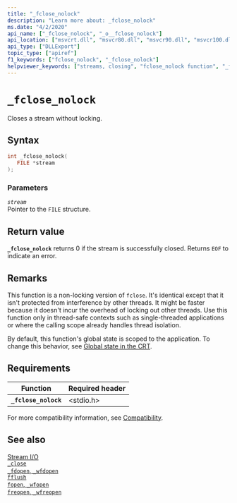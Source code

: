 ```yaml
---
title: "_fclose_nolock"
description: "Learn more about: _fclose_nolock"
ms.date: "4/2/2020"
api_name: ["_fclose_nolock", "_o__fclose_nolock"]
api_location: ["msvcrt.dll", "msvcr80.dll", "msvcr90.dll", "msvcr100.dll", "msvcr100_clr0400.dll", "msvcr110.dll", "msvcr110_clr0400.dll", "msvcr120.dll", "msvcr120_clr0400.dll", "ucrtbase.dll", "api-ms-win-crt-stdio-l1-1-0.dll"]
api_type: ["DLLExport"]
topic_type: ["apiref"]
f1_keywords: ["fclose_nolock", "_fclose_nolock"]
helpviewer_keywords: ["streams, closing", "fclose_nolock function", "_fclose_nolock function"]
---
```

# `_fclose_nolock`

Closes a stream without locking.

## Syntax

```C
int _fclose_nolock(
   FILE *stream
);
```

### Parameters

*`stream`*\
Pointer to the `FILE` structure.

## Return value

**`_fclose_nolock`** returns 0 if the stream is successfully closed. Returns `EOF` to indicate an error.

## Remarks

This function is a non-locking version of `fclose`. It's identical except that it isn't protected from interference by other threads. It might be faster because it doesn't incur the overhead of locking out other threads. Use this function only in thread-safe contexts such as single-threaded applications or where the calling scope already handles thread isolation.

By default, this function's global state is scoped to the application. To change this behavior, see [Global state in the CRT](../global-state.md).

## Requirements

| Function | Required header |
|---|---|
| **`_fclose_nolock`** | \<stdio.h> |

For more compatibility information, see [Compatibility](../compatibility.md).

## See also

[Stream I/O](../stream-i-o.md)\
[`_close`](close.md)\
[`_fdopen`, `_wfdopen`](fdopen-wfdopen.md)\
[`fflush`](fflush.md)\
[`fopen`, `_wfopen`](fopen-wfopen.md)\
[`freopen`, `_wfreopen`](freopen-wfreopen.md)
